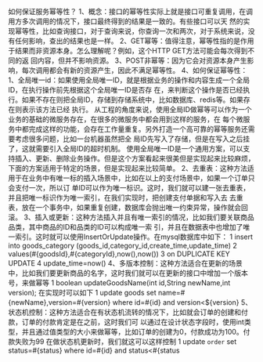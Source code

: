
如何保证服务幂等性？
1、概念：接⼝的幂等性实际上就是接⼝可重复调⽤，在调⽤⽅多次调⽤的情况下，接⼝最终得到的结果是⼀致的。有些接⼝可以天
然的实现幂等性，⽐如查询接⼝，对于查询来说，你查询⼀次和两次，对于系统来说，没有任何影响，查出的结果也是⼀样。
2、GET幂等：值得注意，幂等性指的是作⽤于结果⽽⾮资源本身。怎么理解呢？例如，这个HTTP GET⽅法可能会每次得到不同的返
回内容，但并不影响资源。
3、POST⾮幂等：因为它会对资源本身产⽣影响，每次调⽤都会有新的资源产⽣，因此不满⾜幂等性。
4、如何保证幂等性：
1、全局唯⼀id：如果使⽤全局唯⼀ID，就是根据业务的操作和内容⽣成⼀个全局ID，在执⾏操作前先根据这个全局唯⼀ID是否存
在，来判断这个操作是否已经执⾏。如果不存在则把全局ID，存储到存储系统中，⽐如数据库、redis等。如果存在则表示该⽅法已经
执⾏。
从⼯程的⻆度来说，使⽤全局ID做幂等可以作为⼀个业务的基础的微服务存在，在很多的微服务中都会⽤到这样的服务，在
每个微服务中都完成这样的功能，会存在⼯作量重复。另外打造⼀个⾼可靠的幂等服务还需要考虑很多问题，⽐如⼀台机器虽然把全
局ID先写⼊了存储，但是在写⼊之后挂了，这就需要引⼊全局ID的超时机制。
使⽤全局唯⼀ID是⼀个通⽤⽅案，可以⽀持插⼊、更新、删除业务操作。但是这个⽅案看起来很美但是实现起来⽐较麻烦，
下⾯的⽅案适⽤于特定的场景，但是实现起来⽐较简单。
2、去重表：这种⽅法适⽤于在业务中有唯⼀标的插⼊场景中，⽐如在以上的⽀付场景中，如果⼀个订单只会⽀付⼀次，所以订
单ID可以作为唯⼀标识。这时，我们就可以建⼀张去重表，并且把唯⼀标识作为唯⼀索引，在我们实现时，把创建⽀付单据和写⼊去
去重表，放在⼀个事务中，如果重复创建，数据库会抛出唯⼀约束异常，操作就会回滚。
3、插⼊或更新：这种⽅法插⼊并且有唯⼀索引的情况，⽐如我们要关联商品品类，其中商品的ID和品类的ID可以构成唯⼀索
引，并且在数据表中也增加了唯⼀索引。这时就可以使⽤InsertOrUpdate操作。在mysql数据库中如下：
1 insert into goods_category (goods_id,category_id,create_time,update_time)
2 values(#{goodsId},#{categoryId},now(),now())
3 on DUPLICATE KEY UPDATE
4 update_time=now()
4、多版本控制：这种⽅法适合在更新的场景中，⽐如我们要更新商品的名字，这时我们就可以在更新的接⼝中增加⼀个版本
号，来做幂等
1 boolean updateGoodsName(int id,String newName,int version);
在实现时可以如下
1 update goods set name=#{newName},version=#{version} where id=#{id} and version<${version}
5、状态机控制：这种⽅法适合在有状态机流转的情况下，⽐如就会订单的创建和付款，订单的付款肯定是在之前，这时我们可
以通过在设计状态字段时，使⽤int类型，并且通过值类型的⼤⼩来做幂等，⽐如订单的创建为0，付款成功为100。付款失败为99
在做状态机更新时，我们就这可以这样控制
1 update `order` set status=#{status} where id=#{id} and status<#{status


















